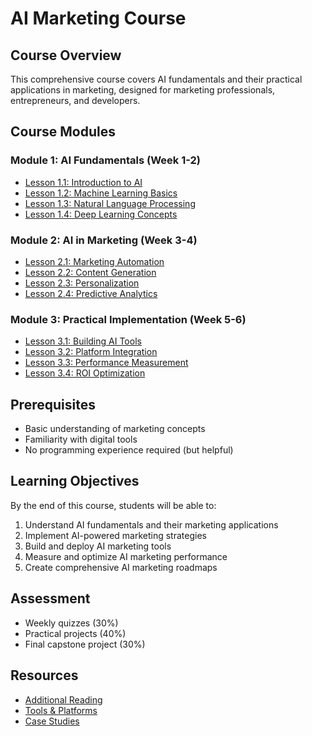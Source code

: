 # AI Marketing Course

## Course Overview

This comprehensive course covers AI fundamentals and their practical applications in marketing, designed for marketing professionals, entrepreneurs, and developers.

## Course Modules

### Module 1: AI Fundamentals (Week 1-2)
- [Lesson 1.1: Introduction to AI](./module1/lesson1-introduction.md)
- [Lesson 1.2: Machine Learning Basics](./module1/lesson2-ml-basics.md)
- [Lesson 1.3: Natural Language Processing](./module1/lesson3-nlp.md)
- [Lesson 1.4: Deep Learning Concepts](./module1/lesson4-deep-learning.md)

### Module 2: AI in Marketing (Week 3-4)
- [Lesson 2.1: Marketing Automation](./module2/lesson1-automation.md)
- [Lesson 2.2: Content Generation](./module2/lesson2-content-generation.md)
- [Lesson 2.3: Personalization](./module2/lesson3-personalization.md)
- [Lesson 2.4: Predictive Analytics](./module2/lesson4-predictive-analytics.md)

### Module 3: Practical Implementation (Week 5-6)
- [Lesson 3.1: Building AI Tools](./module3/lesson1-building-tools.md)
- [Lesson 3.2: Platform Integration](./module3/lesson2-integration.md)
- [Lesson 3.3: Performance Measurement](./module3/lesson3-measurement.md)
- [Lesson 3.4: ROI Optimization](./module3/lesson4-roi-optimization.md)

## Prerequisites

- Basic understanding of marketing concepts
- Familiarity with digital tools
- No programming experience required (but helpful)

## Learning Objectives

By the end of this course, students will be able to:

1. Understand AI fundamentals and their marketing applications
2. Implement AI-powered marketing strategies
3. Build and deploy AI marketing tools
4. Measure and optimize AI marketing performance
5. Create comprehensive AI marketing roadmaps

## Assessment

- Weekly quizzes (30%)
- Practical projects (40%)
- Final capstone project (30%)

## Resources

- [Additional Reading](./resources/reading-list.md)
- [Tools & Platforms](./resources/tools.md)
- [Case Studies](./resources/case-studies.md)

